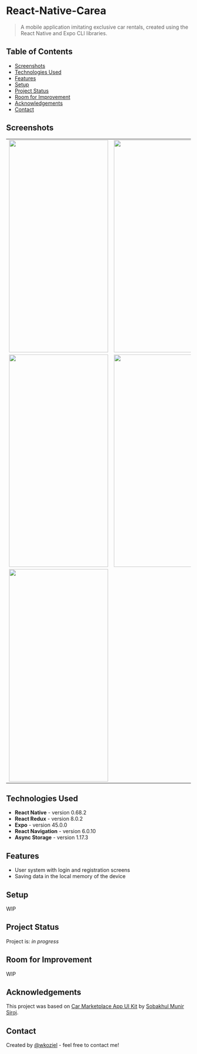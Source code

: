 # React-Native-Carea
> A mobile application imitating exclusive car rentals, created using the React Native and Expo CLI libraries.

## Table of Contents
* [Screenshots](#screenshots)
* [Technologies Used](#technologies-used)
* [Features](#features)
* [Setup](#setup)
* [Project Status](#project-status)
* [Room for Improvement](#room-for-improvement)
* [Acknowledgements](#acknowledgements)
* [Contact](#contact)
<!-- * [License](#license) -->

## Screenshots
<table>
  <tr>
    <td><img src="https://user-images.githubusercontent.com/44378819/177730071-cac57191-df2a-40a5-947a-efaf01634880.png" width=270 height=580></td>
    <td><img src="https://user-images.githubusercontent.com/44378819/177730126-34606bba-fd25-41f2-a3be-f04d6bbe7393.png" width=270 height=580></td>
    <td><img src="https://user-images.githubusercontent.com/44378819/177730177-4b03200b-c844-425f-8656-fd85ea05e493.png" width=270 height=580></td>
  </tr>
    <tr>
    <td><img src="https://user-images.githubusercontent.com/44378819/177730209-3d5bd81e-f87a-411e-be06-30937ca8d36a.png" width=270 height=580></td>
    <td><img src="https://user-images.githubusercontent.com/44378819/177730297-42cf45c3-5962-4676-ab08-58028347df04.png" width=270 height=580></td>
    <td><img src="https://user-images.githubusercontent.com/44378819/177730383-03a969c2-8fcf-4c1f-a501-d00a837d5583.png" width=270 height=580></td>
  </tr>
  </tr>
    <tr>
    <td><img src="https://user-images.githubusercontent.com/44378819/177730435-ec92ef3b-2674-4e3c-8bc8-5e4fe5987f91.png" width=270 height=580></td>

  </tr>
 </table>
 

## Technologies Used
- **React Native** - version 0.68.2
- **React Redux** - version 8.0.2
- **Expo** - version 45.0.0
- **React Navigation** - version 6.0.10
- **Async Storage** - version 1.17.3


## Features
- User system with login and registration screens
- Saving data in the local memory of the device



## Setup
WIP


## Project Status
Project is: _in progress_ 


## Room for Improvement
WIP

## Acknowledgements
This project was based on [Car Marketplace App UI Kit](https://www.figma.com/community/file/1119336453480982797) by [Sobakhul Munir Siroj](https://www.figma.com/@MunirSr).


## Contact
Created by [@wkoziel](https://github.com/wkoziel) - feel free to contact me!
